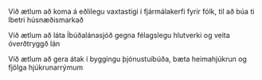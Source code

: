 Við ætlum að koma á eðlilegu vaxtastigi í fjármálakerfi fyrir fólk, til að búa ti lbetri húsnæðismarkað

Við ætlum að láta Íbúðalánasjóð gegna félagslegu hlutverki og veita óverðtryggð lán

Við ætlum að gera átak í byggingu þjónustuíbúða, bæta heimahjúkrun og fjölga hjúkrunarrýmum
